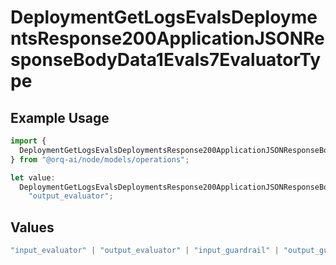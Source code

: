# DeploymentGetLogsEvalsDeploymentsResponse200ApplicationJSONResponseBodyData1Evals7EvaluatorType

## Example Usage

```typescript
import {
  DeploymentGetLogsEvalsDeploymentsResponse200ApplicationJSONResponseBodyData1Evals7EvaluatorType,
} from "@orq-ai/node/models/operations";

let value:
  DeploymentGetLogsEvalsDeploymentsResponse200ApplicationJSONResponseBodyData1Evals7EvaluatorType =
    "output_evaluator";
```

## Values

```typescript
"input_evaluator" | "output_evaluator" | "input_guardrail" | "output_guardrail"
```